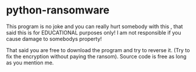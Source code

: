 # python-ransomware


This program is no joke and you can really hurt somebody with this , that said this is for EDUCATIONAL purposes only! I am not responsible if you cause damage to somebodys property!

That said you are free to download the program and try to reverse it. (Try to fix the encryption without paying the ransom).
Source code is free as long as you mention me.
